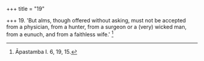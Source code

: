 +++
title = "19"

+++
19. 'But alms, though offered without asking, must not be accepted from a physician, from a hunter, from a surgeon or a (very) wicked man, from a eunuch, and from a faithless wife.' [^14] 


[^14]:  Āpastamba I. 6, 19, 15.
